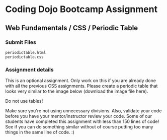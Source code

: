 # Coding Dojo Bootcamp Assignment  
## Web Fundamentals / CSS / Periodic Table  

### Submit Files
```
periodictable.html
periodictable.css
```

### Assignment details  

This is an optional assignment. Only work on this if you are already done with all the previous CSS assignments. Please create a periodic table that looks very similar to the image below (download the image file here).  

Do not use tables!  

Make sure you're not using unnecessary divisions. Also, validate your code before you have your mentor/instructor review your code. Some of our students have completed this assignment with less than 150 lines of code! See if you can do something similar without of course putting too many things in the same line of code. :)  